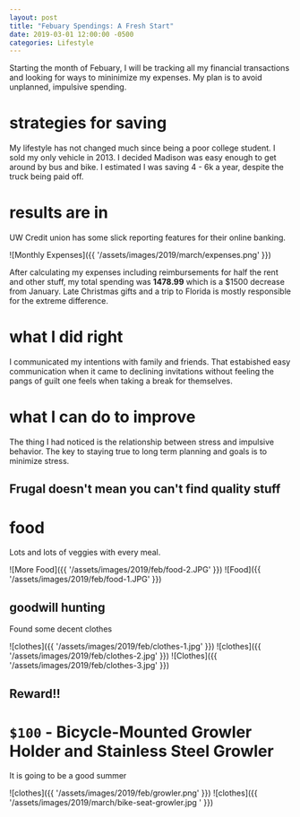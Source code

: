 ```yaml
---
layout: post
title: "Febuary Spendings: A Fresh Start"
date: 2019-03-01 12:00:00 -0500
categories: Lifestyle
---
```


Starting the month of Febuary, I will be tracking all my financial transactions and looking for ways to mininimize my expenses. My plan is to avoid unplanned, impulsive spending.

# strategies for saving
My lifestyle has not changed much since being a poor college student. I sold my only vehicle in 2013. I decided Madison was easy enough to get around by bus and bike. I estimated I was saving 4 - 6k a year, despite the truck being paid off. 

# results are in

UW Credit union has some slick reporting features for their online banking.

![Monthly Expenses]({{ '/assets/images/2019/march/expenses.png' }})

After calculating my expenses including reimbursements for half the rent and other stuff, my total spending was **1478.99** which is a $1500 decrease from January. Late Christmas gifts and a trip to Florida is mostly responsible for the extreme difference.

# what I did right
I communicated my intentions with family and friends. That estabished easy communication when it came to declining invitations without feeling the pangs of guilt one feels when taking a break for themselves.

# what I can do to improve
The thing I had noticed is the relationship between stress and impulsive behavior. The key to staying true to long term planning and goals is to minimize stress.

## Frugal doesn't mean you can't find quality stuff 

# food 
 
Lots and lots of veggies with every meal.

![More Food]({{ '/assets/images/2019/feb/food-2.JPG' }}) ![Food]({{ '/assets/images/2019/feb/food-1.JPG' }})


## goodwill hunting

Found some decent clothes 

![clothes]({{ '/assets/images/2019/feb/clothes-1.jpg' }}) ![clothes]({{ '/assets/images/2019/feb/clothes-2.jpg' }}) ![Clothes]({{ '/assets/images/2019/feb/clothes-3.jpg' }})

## Reward!!

# `$100` - Bicycle-Mounted Growler Holder and Stainless Steel Growler  

It is going to be a good summer

![clothes]({{ '/assets/images/2019/feb/growler.png' }})
![clothes]({{ '/assets/images/2019/march/bike-seat-growler.jpg
' }})





